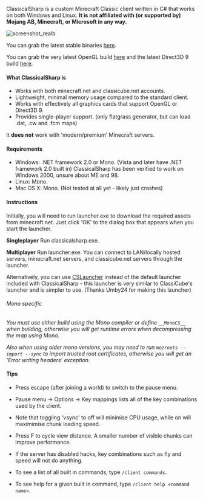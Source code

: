 ClassicalSharp is a custom Minecraft Classic client written in C# that works on both Windows and Linux.
**It is not affiliated with (or supported by) Mojang AB, Minecraft, or Microsoft in any way.**

![screenshot_realb](https://cloud.githubusercontent.com/assets/6509348/10686634/c3a01074-79b1-11e5-816b-2e3a0d8ffeee.png)

You can grab the latest stable binaries [here](https://github.com/UnknownShadow200/ClassicalSharp/releases).

You can grab the very latest OpenGL build [here](http://cs.classicube.net/latest.zip) and the latest Direct3D 9 build [here](http://cs.classicube.net/latest.DirectX.zip).

#### What ClassicalSharp is
* Works with both minecraft.net and classicube.net accounts.
* Lightweight, minimal memory usage compared to the standard client.
* Works with effectively all graphics cards that support OpenGL or Direct3D 9.
* Provides single-player support. (only flatgrass generator, but can load .dat, .cw and .fcm maps)

It **does not** work with 'modern/premium' Minecraft servers.

#### Requirements
* Windows: .NET framework 2.0 or Mono. (Vista and later have .NET framework 2.0 built in)
ClassicalSharp has been verified to work on Windows 2000, unsure about ME and 98.
* Linux: Mono.
* Mac OS X: Mono. (Not tested at all yet - likely just crashes)

#### Instructions
Initially, you will need to run launcher.exe to download the required assets from minecraft.net. 
Just click 'OK' to the dialog box that appears when you start the launcher.

**Singleplayer**
Run classicalsharp.exe.

**Multiplayer**
Run launcher.exe. You can connect to LAN/locally hosted servers, minecraft.net servers, and classicube.net servers through the launcher.

Alternatively, you can use [CSLauncher](https://github.com/umby24/CSLauncher/releases) instead of the default launcher included with ClassicalSharp - 
this launcher is very similar to ClassiCube's launcher and is simpler to use. (Thanks Umby24 for making this launcher)

###### *Mono specific*
*You must use either build using the Mono compiler or define `__MonoCS__` when building, otherwise you will get runtime errors when decompressing the map using Mono.*

*Also when using older mono versions, you may need to run `mozroots --import --sync` to import trusted root certificates, otherwise you will get an 'Error writing headers' exception.*

#### Tips
* Press escape (after joining a world) to switch to the pause menu.
* Pause menu -> Options -> Key mappings lists all of the key combinations used by the client. 
* Note that toggling 'vsync' to off will minimise CPU usage, while on will maximimise chunk loading speed.
* Press F to cycle view distance. A smaller number of visible chunks can improve performance.

* If the server has disabled hacks, key combinations such as fly and speed will not do anything.
* To see a list of all built in commands, type `/client commands`.
* To see help for a given built in command, type `/client help <command name>`.
